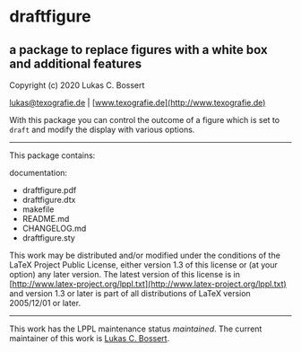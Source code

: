 draftfigure
===========

a package to replace figures with a white box and additional features
---

Copyright (c) 2020 Lukas C. Bossert

[lukas@texografie.de](mailto:lukas@texografie.de) | [www.texografie.de](http://www.texografie.de)

With this package you can control the outcome of a figure which is set to `draft` and modify the display with various options.

---

This package contains:

documentation:

- draftfigure.pdf
- draftfigure.dtx
- makefile
- README.md
- CHANGELOG.md
- draftfigure.sty

This work may be distributed and/or modified under the
conditions of the LaTeX Project Public License, either version 1.3
of this license or (at your option) any later version.
The latest version of this license is in [http://www.latex-project.org/lppl.txt](http://www.latex-project.org/lppl.txt) and version 1.3 or later is part of all distributions of LaTeX
version 2005/12/01 or later.

---
This work has the LPPL maintenance status _maintained_.
The current maintainer of this work is [Lukas C. Bossert](https://github.com/LukasCBossert).
